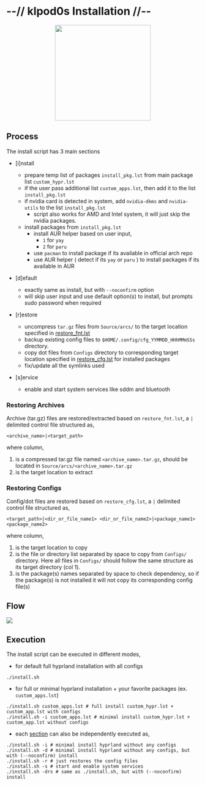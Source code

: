 # --// klpod0s Installation //--

<p align="center">
  <img width="250" src="https://raw.githubusercontent.com/klpod221/klpod0s/main/source/concepts/arch.svg">   
</p>

## Process

The install script has 3 main sections

- [i]nstall

  - prepare temp list of packages `install_pkg.lst` from main package list `custom_hypr.lst`
  - if the user pass additional list `custom_apps.lst`, then add it to the list `install_pkg.lst`
  - if nvidia card is detected in system, add `nvidia-dkms` and `nvidia-utils` to the list `install_pkg.lst`
    - script also works for AMD and Intel system, it will just skip the nvidia packages.
  - install packages from `install_pkg.lst`
    - install AUR helper based on user input,
      - `1` for `yay`
      - `2` for `paru`
    - use `pacman` to install package if its available in official arch repo
    - use AUR helper ( detect if its `yay` or `paru` ) to install packages if its available in AUR

- [d]efault

  - exactly same as install, but with `--noconfirm` option
  - will skip user input and use default option(s) to install, but prompts sudo password when required

- [r]estore

  - uncompress `tar.gz` files from `Source/arcs/` to the target location specified in [restore_fnt.lst](#restoring-archives)
  - backup existing config files to `$HOME/.config/cfg_YYMMDD_HHhMMmSSs` directory.
  - copy dot files from `Configs` directory to corresponding target location specified in [restore_cfg.lst](#restoring-configs) for installed packages
  - fix/update all the symlinks used

- [s]ervice
  - enable and start system services like sddm and bluetooth

### Restoring Archives

Archive (tar.gz) files are restored/extracted based on `restore_fnt.lst`, a `|` delimited control file structured as,

```shell
<archive_name>|<target_path>
```

where column,

1. is a compressed tar.gz file named `<archive_name>.tar.gz`, should be located in `Source/arcs/<archive_name>.tar.gz`
2. is the target location to extract

### Restoring Configs

Config/dot files are restored based on `restore_cfg.lst`, a `|` delimited control file structured as,

```shell
<target_path>|<dir_or_file_name1> <dir_or_file_name2>|<package_name1> <package_name2>
```

where column,

1. is the target location to copy
2. is the file or directory list separated by space to copy from `Configs/` directory. Here all files in `Configs/` should follow the same structure as its target directory (col 1).
3. is the package(s) names separated by space to check dependency, so if the package(s) is not installed it will not copy its corresponding config file(s)

## Flow

![](https://raw.githubusercontent.com/prasanthrangan/hyprdots/main/Source/assets/install_flow.png)

## Execution

The install script can be executed in different modes,

- for default full hyprland installation with all configs

```shell
./install.sh
```

- for full or minimal hyprland installation + your favorite packages (ex. `custom_apps.lst`)

```shell
./install.sh custom_apps.lst # full install custom_hypr.lst + custom_app.lst with configs
./install.sh -i custom_apps.lst # minimal install custom_hypr.lst + custom_app.lst without configs
```

- each [section](#process) can also be independently executed as,

```shell
./install.sh -i # minimal install hyprland without any configs
./install.sh -d # minimal install hyprland without any configs, but with (--noconfirm) install
./install.sh -r # just restores the config files
./install.sh -s # start and enable system services
./install.sh -drs # same as ./install.sh, but with (--noconfirm) install
```
